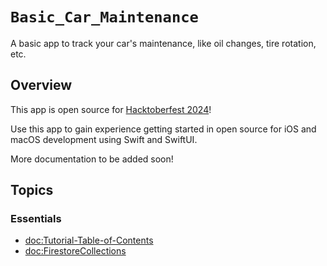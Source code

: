 # ``Basic_Car_Maintenance``

A basic app to track your car's maintenance, like oil changes, tire rotation, etc.

## Overview

This app is open source for [Hacktoberfest 2024](https://hacktoberfest.com/)! 

Use this app to gain experience getting started in open source for iOS and macOS development using Swift and SwiftUI.

More documentation to be added soon!

## Topics

### Essentials
- <doc:Tutorial-Table-of-Contents>
- <doc:FirestoreCollections>
